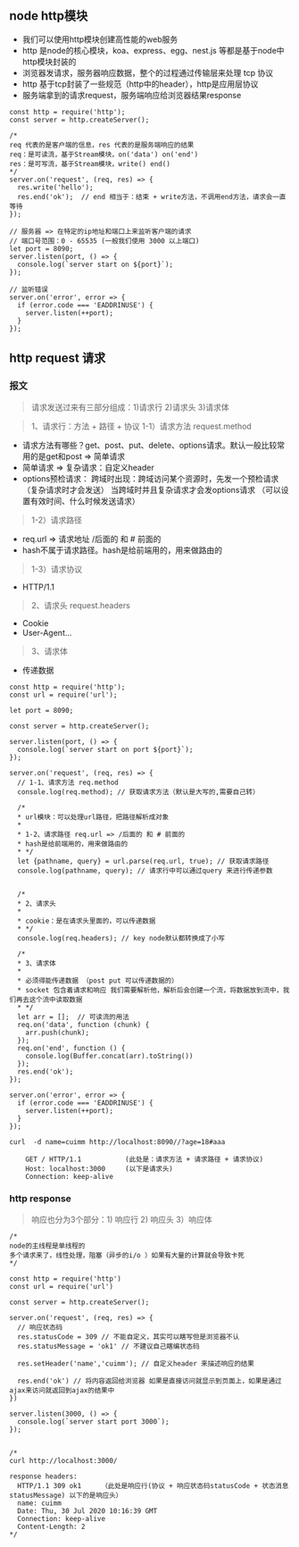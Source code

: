 ## node http模块

- 我们可以使用http模块创建高性能的web服务
- http 是node的核心模块，koa、express、egg、nest.js 等都是基于node中http模块封装的
- 浏览器发请求，服务器响应数据，整个的过程通过传输层来处理 tcp 协议
- http 基于tcp封装了一些规范（http中的header），http是应用层协议
- 服务端拿到的请求request，服务端响应给浏览器结果response

```
const http = require('http');
const server = http.createServer(); 

/*
req 代表的是客户端的信息，res 代表的是服务端响应的结果
req：是可读流，基于Stream模块，on('data') on('end')
res：是可写流，基于Stream模块，write() end()
*/
server.on('request', (req, res) => {
  res.write('hello');
  res.end('ok');  // end 相当于：结束 + write方法，不调用end方法，请求会一直等待
});

// 服务器 => 在特定的ip地址和端口上来监听客户端的请求
// 端口号范围：0 - 65535 (一般我们使用 3000 以上端口)
let port = 8090;
server.listen(port, () => {
  console.log(`server start on ${port}`);
});

// 监听错误
server.on('error', error => {
  if (error.code === 'EADDRINUSE') {
    server.listen(++port);
  }
});
```

## http request 请求

### 报文
> 请求发送过来有三部分组成：1)请求行 2)请求头 3)请求体    

> 1、请求行：方法 + 路径 + 协议
> 1-1）请求方法 request.method
- 请求方法有哪些？get、post、put、delete、options请求。默认一般比较常用的是get和post => 简单请求
- 简单请求 => 复杂请求：自定义header
- options预检请求：
    跨域时出现：跨域访问某个资源时，先发一个预检请求（复杂请求时才会发送）
    当跨域时并且复杂请求才会发options请求 （可以设置有效时间、什么时候发送请求）

> 1-2）请求路径
- req.url => 请求地址 /后面的 和 # 前面的
- hash不属于请求路径。hash是给前端用的，用来做路由的

> 1-3）请求协议
- HTTP/1.1


> 2、请求头 request.headers
- Cookie
- User-Agent...

> 3、请求体
- 传递数据

```
const http = require('http');
const url = require('url');

let port = 8090;

const server = http.createServer();

server.listen(port, () => {
  console.log(`server start on port ${port}`);
});

server.on('request', (req, res) => {
  // 1-1、请求方法 req.method
  console.log(req.method); // 获取请求方法（默认是大写的,需要自己转）

  /*
  * url模块：可以处理url路径，把路径解析成对象
  *
  * 1-2、请求路径 req.url => /后面的 和 # 前面的
  * hash是给前端用的，用来做路由的
  * */
  let {pathname, query} = url.parse(req.url, true); // 获取请求路径
  console.log(pathname, query); // 请求行中可以通过query 来进行传递参数


  /*
  * 2、请求头
  *
  * cookie：是在请求头里面的，可以传递数据
  * */
  console.log(req.headers); // key node默认都转换成了小写

  /*
  * 3、请求体
  *
  * 必须得能传递数据 （post put 可以传递数据的）
  * socket 包含着请求和响应 我们需要解析他，解析后会创建一个流，将数据放到流中，我们再去这个流中读取数据
  * */
  let arr = [];  // 可读流的用法
  req.on('data', function (chunk) {
    arr.push(chunk);
  });
  req.on('end', function () {
    console.log(Buffer.concat(arr).toString())
  });
  res.end('ok');
});

server.on('error', error => {
  if (error.code === 'EADDRINUSE') {
    server.listen(++port);
  }
});
```


```
curl  -d name=cuimm http://localhost:8090//?age=18#aaa

    GET / HTTP/1.1           (此处是：请求方法 + 请求路径 + 请求协议)
    Host: localhost:3000     (以下是请求头)
    Connection: keep-alive 
```


### http response
> 响应也分为3个部分：1) 响应行  2) 响应头  3）响应体

```
/*
node的主线程是单线程的
多个请求来了，线性处理，阻塞（异步的i/o ）如果有大量的计算就会导致卡死
*/

const http = require('http')
const url = require('url')

const server = http.createServer();

server.on('request', (req, res) => {
  // 响应状态码
  res.statusCode = 309 // 不能自定义，其实可以瞎写但是浏览器不认
  res.statusMessage = 'ok1' // 不建议自己瞎编状态码

  res.setHeader('name','cuimm'); // 自定义header 来描述响应的结果

  res.end('ok') // 将内容返回给浏览器 如果是直接访问就显示到页面上，如果是通过ajax来访问就返回到ajax的结果中
})

server.listen(3000, () => {
  console.log(`server start port 3000`);
});


/*
curl http://localhost:3000/

response headers:
  HTTP/1.1 309 ok1     （此处是响应行(协议 + 响应状态码statusCode + 状态消息statusMessage) 以下的是响应头）
  name: cuimm
  Date: Thu, 30 Jul 2020 10:16:39 GMT
  Connection: keep-alive
  Content-Length: 2
*/

```
